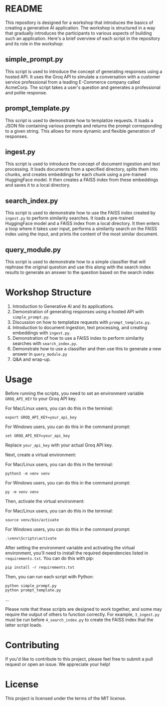 # README

This repository is designed for a workshop that introduces the basics of creating a generative AI application. The workshop is structured in a way that gradually introduces the participants to various aspects of building such an application. Here's a brief overview of each script in the repository and its role in the workshop:

## simple_prompt.py

This script is used to introduce the concept of generating responses using a hosted API. It uses the Groq API to simulate a conversation with a customer service professional from a leading E-Commerce company called AcmeCorp. The script takes a user's question and generates a professional and polite response.

## prompt_template.py

This script is used to demonstrate how to templatize requests. It loads a JSON file containing various prompts and returns the prompt corresponding to a given string. This allows for more dynamic and flexible generation of responses.

## ingest.py

This script is used to introduce the concept of document ingestion and text processing. It loads documents from a specified directory, splits them into chunks, and creates embeddings for each chunk using a pre-trained HuggingFace model. It then creates a FAISS index from these embeddings and saves it to a local directory.

## search_index.py

This script is used to demonstrate how to use the FAISS index created by `ingest.py` to perform similarity searches. It loads a pre-trained HuggingFace model and a FAISS index from a local directory. It then enters a loop where it takes user input, performs a similarity search on the FAISS index using the input, and prints the content of the most similar document.

## query_module.py

This script is used to demonstrate how to a simple classifier that will rephrase the original question and use this along with the search index results to generate an answer to the question based on the search index


# Workshop Structure

1. Introduction to Generative AI and its applications.
2. Demonstration of generating responses using a hosted API with `simple_prompt.py`.
3. Discussion on how to templatize requests with `prompt_template.py`.
4. Introduction to document ingestion, text processing, and creating embeddings with `ingest.py`.
5. Demonstration of how to use a FAISS index to perform similarity searches with `search_index.py`.
6. Demonstrate how to use a classifier and then use this to generate a new answer in `query_module.py`
7. Q&A and wrap-up.

# Usage

Before running the scripts, you need to set an environment variable `GROQ_API_KEY` to your Groq API key. 

For Mac/Linux users, you can do this in the terminal:

```
export GROQ_API_KEY=your_api_key
```

For Windows users, you can do this in the command prompt:

```
set GROQ_API_KEY=your_api_key
```

Replace `your_api_key` with your actual Groq API key.

Next, create a virtual environment:

For Mac/Linux users, you can do this in the terminal:

```
python3 -m venv venv
```

For Windows users, you can do this in the command prompt:

```
py -m venv venv
```

Then, activate the virtual environment:

For Mac/Linux users, you can do this in the terminal:

```
source venv/bin/activate
```

For Windows users, you can do this in the command prompt:

```
.\venv\Scripts\activate
```

After setting the environment variable and activating the virtual environment, you'll need to install the required dependencies listed in `requirements.txt`. You can do this with pip:

```
pip install -r requirements.txt
```

Then, you can run each script with Python:

```
python simple_prompt.py
python prompt_template.py
```
...

Please note that these scripts are designed to work together, and some may require the output of others to function correctly. For example, `3_ingest.py` must be run before `4_search_index.py` to create the FAISS index that the latter script loads.

# Contributing

If you'd like to contribute to this project, please feel free to submit a pull request or open an issue. We appreciate your help!

# License

This project is licensed under the terms of the MIT license.
